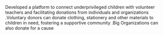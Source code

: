 Developed a platform to connect underprivileged children with volunteer teachers and facilitating donations from individuals and organizations
.Voluntary donors can donate clothing, stationery and other materials to children in need, fostering a supportive community .Big Organizations can
also donate for a cause
